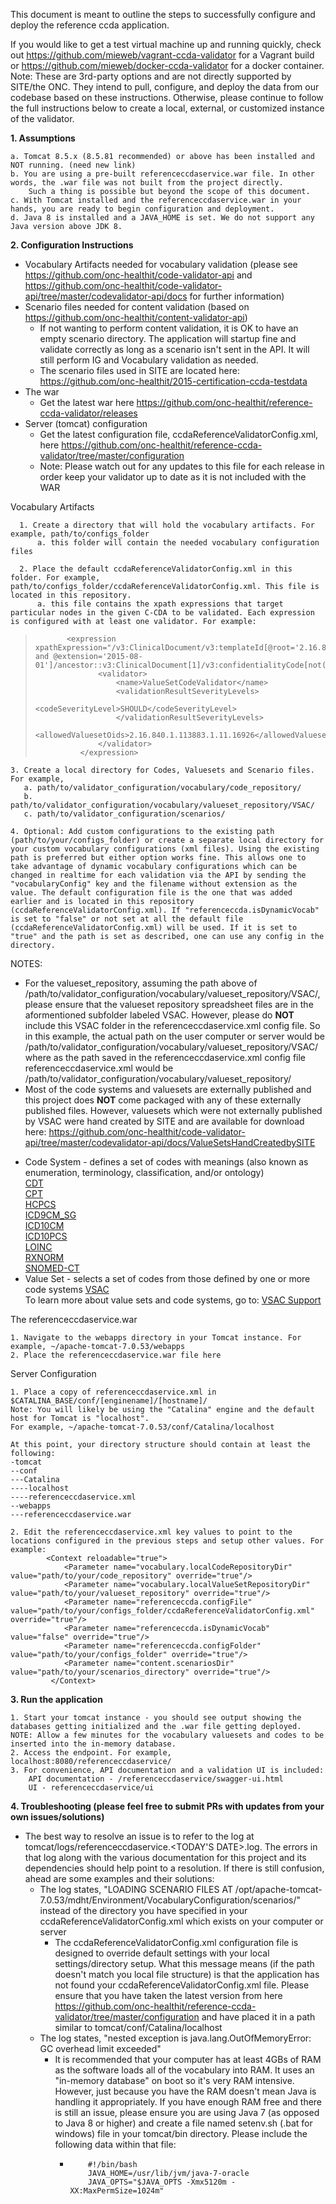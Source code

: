 This document is meant to outline the steps to successfully configure and deploy the reference ccda application.

If you would like to get a test virtual machine up and running quickly, check out https://github.com/mieweb/vagrant-ccda-validator for a Vagrant build or https://github.com/mieweb/docker-ccda-validator for a docker container. Note: These are 3rd-party options and are not directly supported by SITE/the ONC. They intend to pull, configure, and deploy the data from our codebase based on these instructions. Otherwise, please continue to follow the full instructions below to create a local, external, or customized instance of the validator.

**1. Assumptions**

    a. Tomcat 8.5.x (8.5.81 recommended) or above has been installed and NOT running. (need new link)
    b. You are using a pre-built referenceccdaservice.war file. In other words, the .war file was not built from the project directly.
        Such a thing is possible but beyond the scope of this document.
    c. With Tomcat installed and the referenceccdaservice.war in your hands, you are ready to begin configuration and deployment.
    d. Java 8 is installed and a JAVA_HOME is set. We do not support any Java version above JDK 8.

**2. Configuration Instructions**
*    Vocabulary Artifacts needed for vocabulary validation (please see https://github.com/onc-healthit/code-validator-api and https://github.com/onc-healthit/code-validator-api/tree/master/codevalidator-api/docs for further information)
*    Scenario files needed for content validation (based on https://github.com/onc-healthit/content-validator-api)
        * If not wanting to perform content validation, it is OK to have an empty scenario directory. The application will startup fine and validate correctly as long as a scenario isn't sent in the API. It will still perform IG and Vocabulary validation as needed. 
        * The scenario files used in SITE are located here: https://github.com/onc-healthit/2015-certification-ccda-testdata
*    The war
        * Get the latest war here https://github.com/onc-healthit/reference-ccda-validator/releases
*    Server (tomcat) configuration
        * Get the latest configuration file, ccdaReferenceValidatorConfig.xml, here https://github.com/onc-healthit/reference-ccda-validator/tree/master/configuration
        * Note: Please watch out for any updates to this file for each release in order keep your validator up to date as it is not included with the WAR

Vocabulary Artifacts

      1. Create a directory that will hold the vocabulary artifacts. For example, path/to/configs_folder
          a. this folder will contain the needed vocabulary configuration files

      2. Place the default ccdaReferenceValidatorConfig.xml in this folder. For example, path/to/configs_folder/ccdaReferenceValidatorConfig.xml. This file is located in this repository.
          a. this file contains the xpath expressions that target particular nodes in the given C-CDA to be validated. Each expression is configured with at least one validator. For example:
>            <expression xpathExpression="/v3:ClinicalDocument/v3:templateId[@root='2.16.840.1.113883.10.20.22.1.1' and @extension='2015-08-01']/ancestor::v3:ClinicalDocument[1]/v3:confidentialityCode[not(@nullFlavor)]">
>            		<validator>
>           			<name>ValueSetCodeValidator</name>
>            			<validationResultSeverityLevels>
>            				<codeSeverityLevel>SHOULD</codeSeverityLevel>
>            			</validationResultSeverityLevels>
>           			<allowedValuesetOids>2.16.840.1.113883.1.11.16926</allowedValuesetOids>
>           		</validator>
>           	</expression>

    3. Create a local directory for Codes, Valuesets and Scenario files. For example,
       a. path/to/validator_configuration/vocabulary/code_repository/
       b. path/to/validator_configuration/vocabulary/valueset_repository/VSAC/
       c. path/to/validator_configuration/scenarios/
       
    4. Optional: Add custom configurations to the existing path (path/to/your/configs_folder) or create a separate local directory for your custom vocabulary configurations (xml files). Using the existing path is preferred but either option works fine. This allows one to take advantage of dynamic vocabulary configurations which can be changed in realtime for each validation via the API by sending the "vocabularyConfig" key and the filename without extension as the value. The default configuration file is the one that was added earlier and is located in this repository (ccdaReferenceValidatorConfig.xml). If "referenceccda.isDynamicVocab" is set to "false" or not set at all the default file (ccdaReferenceValidatorConfig.xml) will be used. If it is set to "true" and the path is set as described, one can use any config in the directory.

NOTES: 
* For the valueset_repository, assuming the path above of /path/to/validator_configuration/vocabulary/valueset_repository/VSAC/, please ensure that the valueset repository spreadsheet files are in the aformentioned subfolder labeled VSAC. However, please do **NOT** include this VSAC folder in the referenceccdaservice.xml config file. So in this example, the actual path on the user computer or server would be /path/to/validator_configuration/vocabulary/valueset_repository/VSAC/ where as the path saved in the referenceccdaservice.xml config file referenceccdaservice.xml would be /path/to/validator_configuration/vocabulary/valueset_repository/
* Most of the code systems and valuesets are externally published and this project does **NOT** come packaged with any of these externally published files. However, valuesets which were not externally published by VSAC were hand created by SITE and are available for download here: https://github.com/onc-healthit/code-validator-api/tree/master/codevalidator-api/docs/ValueSetsHandCreatedbySITE

- Code System - defines a set of codes with meanings (also known as enumeration, terminology, classification, and/or ontology)  
[CDT](https://www.ada.org/en/publications/cdt)  
[CPT](https://www.ama-assn.org/amaone/cpt-current-procedural-terminology)  
[HCPCS](https://www.cms.gov/medicare/coding/medhcpcsgeninfo)  
[ICD9CM_SG](https://www.cdc.gov/nchs/icd/icd9cm.htm)  
[ICD10CM](https://www.cdc.gov/nchs/icd/icd10cm.htm)  
[ICD10PCS](https://www.cms.gov/Medicare/Coding/ICD10/index.html)  
[LOINC](http://loinc.org/)  
[RXNORM](https://www.nlm.nih.gov/research/umls/rxnorm/)  
[SNOMED-CT](https://www.nlm.nih.gov/research/umls/Snomed/snomed_main.html)  
- Value Set - selects a set of codes from those defined by one or more code systems [VSAC ](https://vsac.nlm.nih.gov/)  
To learn more about value sets and code systems, go to: [VSAC Support](https://www.nlm.nih.gov/vsac/support/authorguidelines/code-systems.html)

The referenceccdaservice.war

    1. Navigate to the webapps directory in your Tomcat instance. For example, ~/apache-tomcat-7.0.53/webapps
    2. Place the referenceccdaservice.war file here

Server Configuration

    1. Place a copy of referenceccdaservice.xml in $CATALINA_BASE/conf/[enginename]/[hostname]/
    Note: You will likely be using the "Catalina" engine and the default host for Tomcat is "localhost". 
    For example, ~/apache-tomcat-7.0.53/conf/Catalina/localhost
    
    At this point, your directory structure should contain at least the following:
    -tomcat
    --conf
    ---Catalina
    ----localhost
    ----referenceccdaservice.xml
    --webapps
    ---referenceccdaservice.war  
    
    2. Edit the referenceccdaservice.xml key values to point to the locations configured in the previous steps and setup other values. For example:
            <Context reloadable="true">
                <Parameter name="vocabulary.localCodeRepositoryDir" value="path/to/your/code_repository" override="true"/>
                <Parameter name="vocabulary.localValueSetRepositoryDir" value="path/to/your/valueset_repository" override="true"/>
                <Parameter name="referenceccda.configFile" value="path/to/your/configs_folder/ccdaReferenceValidatorConfig.xml" override="true"/>
                <Parameter name="referenceccda.isDynamicVocab" value="false" override="true"/>
                <Parameter name="referenceccda.configFolder" value="path/to/your/configs_folder" override="true"/>
                <Parameter name="content.scenariosDir" value="path/to/your/scenarios_directory" override="true"/>
             </Context>

**3. Run the application**

    1. Start your tomcat instance - you should see output showing the databases getting initialized and the .war file getting deployed.
    NOTE: Allow a few minutes for the vocabulary valuesets and codes to be inserted into the in-memory database.
    2. Access the endpoint. For example, localhost:8080/referenceccdaservice/
    3. For convenience, API documentation and a validation UI is included:
        API documentation - /referenceccdaservice/swagger-ui.html
        UI - referenceccdaservice/ui
        
**4. Troubleshooting (please feel free to submit PRs with updates from your own issues/solutions)**

* The best way to resolve an issue is to refer to the log at tomcat/logs/referenceccdaservice.<TODAY'S DATE>.log. The errors in that log along with the various documentation for this project and its dependencies should help point to a resolution. If there is still confusion, ahead are some examples and their solutions:
    * The log states, "LOADING SCENARIO FILES AT /opt/apache-tomcat-7.0.53/mdht/Environment/VocabularyConfiguration/scenarios/" instead of the directory you have specified in your ccdaReferenceValidatorConfig.xml which exists on your computer or server
        * The ccdaReferenceValidatorConfig.xml configuration file is designed to override default settings with your local settings/directory setup. What this message means (if the path doesn't match you local file structure) is that the application has not found your ccdaReferenceValidatorConfig.xml file. Please ensure that you have taken the latest version from here https://github.com/onc-healthit/reference-ccda-validator/tree/master/configuration and have placed it in a path similar to tomcat/conf/Catalina/localhost
    * The log states, "nested exception is java.lang.OutOfMemoryError: GC overhead limit exceeded"
        * It is recommended that your computer has at least 4GBs of RAM as the software loads all of the vocabulary into RAM. It uses an "in-memory database" on boot so it's very RAM intensive. However, just because you have the RAM doesn't mean Java is handling it appropriately. If you have enough RAM free and there is still an issue, please ensure you are using Java 7 (as opposed to Java 8 or higher) and create a file named setenv.sh (.bat for windows) file in your tomcat/bin directory. Please include the following data within that file:
            * ``` 
                  #!/bin/bash
                  JAVA_HOME=/usr/lib/jvm/java-7-oracle
                  JAVA_OPTS="$JAVA_OPTS -Xmx5120m -XX:MaxPermSize=1024m"
              ```
